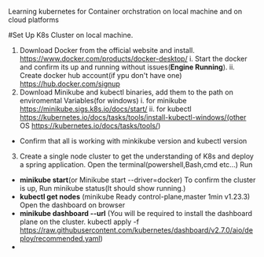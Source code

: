 Learning kubernetes for Container orchstration on local machine and on cloud platforms


#Set Up K8s Cluster on local machine.
1. Download Docker from the official website and install. https://www.docker.com/products/docker-desktop/
   i. Start the docker and confirm its up and running without issues(**Engine Running**).
   ii. Create docker hub account(if ypu don't have one) https://hub.docker.com/signup
2. Download Minikube and kubectl binaries, add them to the path on enviromental Variables(for windows)
   i. for minikube https://minikube.sigs.k8s.io/docs/start/
   ii. for kubectl https://kubernetes.io/docs/tasks/tools/install-kubectl-windows/(other OS https://kubernetes.io/docs/tasks/tools/)
- Confirm that all is working with minkikube version and kubectl version
3. Create a single node cluster to get the understanding of K8s and deploy a spring application.
 Open the terminal(powershell,Bash,cmd etc...)
 Run
 - **minikube start**(or Minikube start --driver=docker)
  To confirm the cluster is up, Run minikube status(It should show running.)
 - **kubectl get nodes** (minikube   Ready    control-plane,master   1min   v1.23.3)
 Open the dashboard on browser
 - **minikube dashboard --url**
 (You will be required to install the dashboard plane on the cluster. 
 kubectl apply -f https://raw.githubusercontent.com/kubernetes/dashboard/v2.7.0/aio/deploy/recommended.yaml)
 - 
